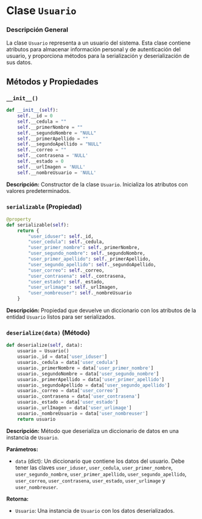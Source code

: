 
# Clase `Usuario`

### Descripción General

La clase `Usuario` representa a un usuario del sistema. Esta clase contiene atributos para almacenar información personal y de autenticación del usuario, y proporciona métodos para la serialización y deserialización de sus datos.

## Métodos y Propiedades

### `__init__()`
```python
def __init__(self):
    self.__id = 0
    self.__cedula = ""
    self.__primerNombre = ""
    self.__segundoNombre = "NULL"
    self.__primerApellido = ""
    self.__segundoApellido = "NULL"
    self.__correo = ""
    self.__contrasena = 'NULL'
    self.__estado = 0
    self.__urlImagen = 'NULL'
    self.__nombreUsuario = 'NULL'
```
**Descripción:** Constructor de la clase `Usuario`. Inicializa los atributos con valores predeterminados.

### `serializable` (Propiedad)
```python
@property
def serializable(self):
    return {
        "user_iduser": self._id,
        "user_cedula": self._cedula,
        "user_primer_nombre": self._primerNombre,
        "user_segundo_nombre": self._segundoNombre,
        "user_primer_apellido": self._primerApellido,
        "user_segundo_apellido": self._segundoApellido,
        "user_correo": self._correo,
        "user_contrasena": self._contrasena,
        "user_estado": self._estado,
        "user_urlimage": self._urlImagen,
        "user_nombreuser": self._nombreUsuario
    }
```
**Descripción:** Propiedad que devuelve un diccionario con los atributos de la entidad `Usuario` listos para ser serializados.

### `deserialize(data)` (Método)
```python
def deserialize(self, data):
    usuario = Usuario()
    usuario._id = data['user_iduser']
    usuario._cedula = data['user_cedula']
    usuario._primerNombre = data['user_primer_nombre']
    usuario._segundoNombre = data['user_segundo_nombre']
    usuario._primerApellido = data['user_primer_apellido']
    usuario._segundoApellido = data['user_segundo_apellido']
    usuario._correo = data['user_correo']
    usuario._contrasena = data['user_contrasena']
    usuario._estado = data['user_estado']
    usuario._urlImagen = data['user_urlimage']
    usuario._nombreUsuario = data['user_nombreuser']
    return usuario
```
**Descripción:** Método que deserializa un diccionario de datos en una instancia de `Usuario`.

**Parámetros:**
- `data` (dict): Un diccionario que contiene los datos del usuario. Debe tener las claves `user_iduser`, `user_cedula`, `user_primer_nombre`, `user_segundo_nombre`, `user_primer_apellido`, `user_segundo_apellido`, `user_correo`, `user_contrasena`, `user_estado`, `user_urlimage` y `user_nombreuser`.

**Retorna:**
- `Usuario`: Una instancia de `Usuario` con los datos deserializados.
